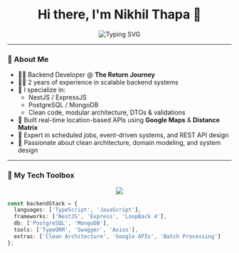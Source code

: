 <h1 align="center">Hi there, I'm Nikhil Thapa 👋</h1>

<p align="center">
  <img src="https://readme-typing-svg.herokuapp.com?font=Fira+Code&duration=3000&pause=1000&color=00F7FF&center=true&vCenter=true&multiline=true&width=600&lines=Backend+Developer+%7C+NestJS+%7C+PostgreSQL" alt="Typing SVG" />
</p>

---

### 💼 About Me

- 🧑‍💻 Backend Developer @ **The Return Journey**
- 👨‍🔧 2 years of experience in scalable backend systems
- 🚀 I specialize in:
  - NestJS / ExpressJS
  - PostgreSQL / MongoDB
  - Clean code, modular architecture, DTOs & validations
- 📍 Built real-time location-based APIs using **Google Maps** & **Distance Matrix**
- 🔁 Expert in scheduled jobs, event-driven systems, and REST API design
- 🧠 Passionate about clean architecture, domain modeling, and system design

---

### 🧰 My Tech Toolbox

<p align="center">
  <img src="https://skillicons.dev/icons?i=ts,nestjs,nodejs,express,postgres,mongodb,git,docker,swagger" />
</p>

```ts
const backendStack = {
  languages: ['TypeScript', 'JavaScript'],
  frameworks: ['NestJS', 'Express', 'LoopBack 4'],
  db: ['PostgreSQL', 'MongoDB'],
  tools: ['TypeORM', 'Swagger', 'Axios'],
  extras: ['Clean Architecture', 'Google APIs', 'Batch Processing']
};
